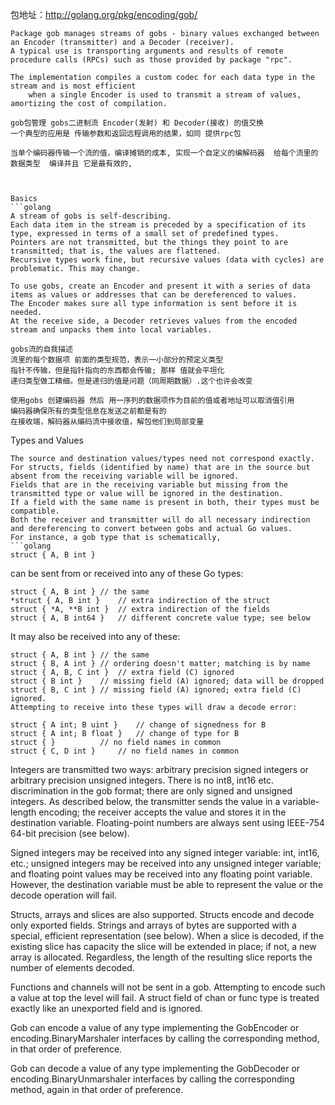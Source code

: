 包地址：http://golang.org/pkg/encoding/gob/
```golang
Package gob manages streams of gobs - binary values exchanged between an Encoder (transmitter) and a Decoder (receiver). 
A typical use is transporting arguments and results of remote procedure calls (RPCs) such as those provided by package "rpc".

The implementation compiles a custom codec for each data type in the stream and is most efficient 
	when a single Encoder is used to transmit a stream of values, amortizing the cost of compilation.
	
gob包管理 gobs二进制流 Encoder(发射) 和 Decoder(接收) 的值交换 
一个典型的应用是 传输参数和返回远程调用的结果，如同 提供rpc包

当单个编码器传输一个流的值，编译摊销的成本, 实现一个自定义的编解码器  给每个流里的数据类型  编译并且 它是最有效的,



Basics
```golang
A stream of gobs is self-describing. 
Each data item in the stream is preceded by a specification of its type, expressed in terms of a small set of predefined types. 
Pointers are not transmitted, but the things they point to are transmitted; that is, the values are flattened. 
Recursive types work fine, but recursive values (data with cycles) are problematic. This may change.

To use gobs, create an Encoder and present it with a series of data items as values or addresses that can be dereferenced to values. 
The Encoder makes sure all type information is sent before it is needed. 
At the receive side, a Decoder retrieves values from the encoded stream and unpacks them into local variables.

gobs流的自我描述
流里的每个数据项 前面的类型规范，表示一小部分的预定义类型
指针不传输，但是指针指向的东西都会传输; 那样 值就会平坦化
递归类型做工精细。但是递归的值是问题（同周期数据）.这个也许会改变

使用gobs 创建编码器 然后 用一序列的数据项作为目前的值或者地址可以取消值引用
编码器确保所有的类型信息在发送之前都是有的
在接收端，解码器从编码流中接收值，解包他们到局部变量
```

Types and Values
```golang
The source and destination values/types need not correspond exactly. 
For structs, fields (identified by name) that are in the source but absent from the receiving variable will be ignored. 
Fields that are in the receiving variable but missing from the transmitted type or value will be ignored in the destination. 
If a field with the same name is present in both, their types must be compatible. 
Both the receiver and transmitter will do all necessary indirection and dereferencing to convert between gobs and actual Go values. 
For instance, a gob type that is schematically,
```golang
struct { A, B int }
```
can be sent from or received into any of these Go types:
```golang
struct { A, B int }	// the same
*struct { A, B int }	// extra indirection of the struct
struct { *A, **B int }	// extra indirection of the fields
struct { A, B int64 }	// different concrete value type; see below
```
It may also be received into any of these:
```golang
struct { A, B int }	// the same
struct { B, A int }	// ordering doesn't matter; matching is by name
struct { A, B, C int }	// extra field (C) ignored
struct { B int }	// missing field (A) ignored; data will be dropped
struct { B, C int }	// missing field (A) ignored; extra field (C) ignored.
Attempting to receive into these types will draw a decode error:
```
```golang
struct { A int; B uint }	// change of signedness for B
struct { A int; B float }	// change of type for B
struct { }			// no field names in common
struct { C, D int }		// no field names in common
```

Integers are transmitted two ways: arbitrary precision signed integers or arbitrary precision unsigned integers. 
There is no int8, int16 etc. discrimination in the gob format; there are only signed and unsigned integers. 
As described below, the transmitter sends the value in a variable-length encoding; 
the receiver accepts the value and stores it in the destination variable. 
Floating-point numbers are always sent using IEEE-754 64-bit precision (see below).


Signed integers may be received into any signed integer variable: int, int16, etc.; 
unsigned integers may be received into any unsigned integer variable; 
and floating point values may be received into any floating point variable. 
However, the destination variable must be able to represent the value or the decode operation will fail.

Structs, arrays and slices are also supported. Structs encode and decode only exported fields. 
Strings and arrays of bytes are supported with a special, efficient representation (see below). 
When a slice is decoded, if the existing slice has capacity the slice will be extended in place; 
if not, a new array is allocated. Regardless, the length of the resulting slice reports the number of elements decoded.


Functions and channels will not be sent in a gob. Attempting to encode such a value at top the level will fail. 
A struct field of chan or func type is treated exactly like an unexported field and is ignored.

Gob can encode a value of any type implementing the GobEncoder or encoding.BinaryMarshaler interfaces by calling the corresponding method, 
	in that order of preference.

Gob can decode a value of any type implementing the GobDecoder or encoding.BinaryUnmarshaler interfaces by calling the corresponding method, 
	again in that order of preference.

```

```